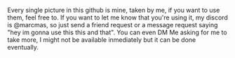 Every single picture in this github is mine, taken by me, if you want to use them, feel free to.
If you want to let me know that you're using it, my discord is @marcmas, so just send a friend request or a message request saying "hey im gonna use this this and that".
You can even DM Me asking for me to take more, I might not be available inmediately but it can be done eventually.
